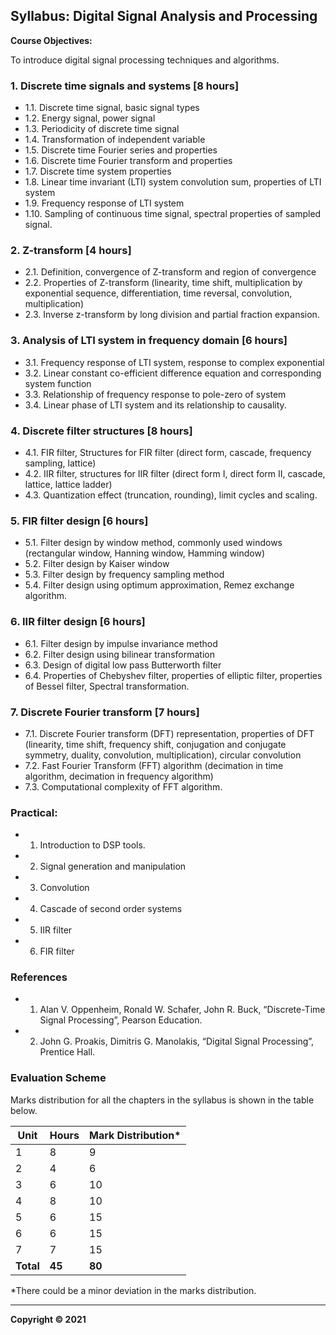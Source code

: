 ## Syllabus: Digital Signal Analysis and Processing

**Course Objectives:**

To introduce digital signal processing techniques and algorithms.

### 1. Discrete time signals and systems [8 hours]

* 1.1. Discrete time signal, basic signal types
* 1.2. Energy signal, power signal
* 1.3. Periodicity of discrete time signal
* 1.4. Transformation of independent variable
* 1.5. Discrete time Fourier series and properties
* 1.6. Discrete time Fourier transform and properties
* 1.7. Discrete time system properties
* 1.8. Linear time invariant (LTI) system convolution sum, properties of LTI system
* 1.9. Frequency response of LTI system
* 1.10. Sampling of continuous time signal, spectral properties of sampled signal.

### 2. Z-transform [4 hours]

* 2.1. Definition, convergence of Z-transform and region of convergence
* 2.2. Properties of Z-transform (linearity, time shift, multiplication by exponential sequence, differentiation, time reversal, convolution, multiplication)
* 2.3. Inverse z-transform by long division and partial fraction expansion.

### 3. Analysis of LTI system in frequency domain [6 hours]

* 3.1. Frequency response of LTI system, response to complex exponential
* 3.2. Linear constant co-efficient difference equation and corresponding system function
* 3.3. Relationship of frequency response to pole-zero of system
* 3.4. Linear phase of LTI system and its relationship to causality.

### 4. Discrete filter structures [8 hours]

* 4.1. FIR filter, Structures for FIR filter (direct form, cascade, frequency sampling, lattice)
* 4.2. IIR filter, structures for IIR filter (direct form I, direct form II, cascade, lattice, lattice ladder)
* 4.3. Quantization effect (truncation, rounding), limit cycles and scaling.

### 5. FIR filter design [6 hours]

* 5.1. Filter design by window method, commonly used windows (rectangular window, Hanning window, Hamming window)
* 5.2. Filter design by Kaiser window
* 5.3. Filter design by frequency sampling method
* 5.4. Filter design using optimum approximation, Remez exchange algorithm.

### 6. IIR filter design [6 hours]

* 6.1. Filter design by impulse invariance method
* 6.2. Filter design using bilinear transformation
* 6.3. Design of digital low pass Butterworth filter
* 6.4. Properties of Chebyshev filter, properties of elliptic filter, properties of Bessel filter, Spectral transformation.

### 7. Discrete Fourier transform [7 hours]

* 7.1. Discrete Fourier transform (DFT) representation, properties of DFT (linearity, time shift, frequency shift, conjugation and conjugate symmetry, duality, convolution, multiplication), circular convolution
* 7.2. Fast Fourier Transform (FFT) algorithm (decimation in time algorithm, decimation in frequency algorithm)
* 7.3. Computational complexity of FFT algorithm.

### Practical:

* 1. Introduction to DSP tools.
* 2. Signal generation and manipulation
* 3. Convolution
* 4. Cascade of second order systems
* 5. IIR filter
* 6. FIR filter

### References

* 1. Alan V. Oppenheim, Ronald W. Schafer, John R. Buck, “Discrete-Time Signal Processing”, Pearson Education.
* 2. John G. Proakis, Dimitris G. Manolakis, “Digital Signal Processing”, Prentice Hall.

### Evaluation Scheme

Marks distribution for all the chapters in the syllabus is shown in the table below.

| Unit | Hours | Mark Distribution* |
|---|---|---|
| 1 | 8 | 9 |
| 2 | 4 | 6 |
| 3 | 6 | 10 |
| 4 | 8 | 10 |
| 5 | 6 | 15 |
| 6 | 6 | 15 |
| 7 | 7 | 15 |
| **Total** | **45** | **80** |

*There could be a minor deviation in the marks distribution.

***

**Copyright © 2021** 
